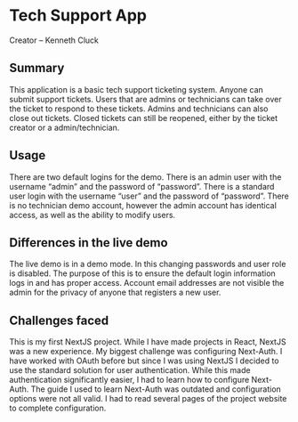 # Tech Support App

Creator – Kenneth Cluck

## Summary

This application is a basic tech support ticketing system. Anyone can submit support tickets. Users that are admins or technicians can take over the ticket to respond to these tickets. Admins and technicians can also close out tickets. Closed tickets can still be reopened, either by the ticket creator or a admin/technician.

## Usage

There are two default logins for the demo. There is an admin user with the username “admin” and the password of “password”. There is a standard user login with the username “user” and the password of “password”. There is no technician demo account, however the admin account has identical access, as well as the ability to modify users.

## Differences in the live demo

The live demo is in a demo mode. In this changing passwords and user role is disabled. The purpose of this is to ensure the default login information logs in and has proper access. Account email addresses are not visible the admin for the privacy of anyone that registers a new user.

## Challenges faced

This is my first NextJS project. While I have made projects in React, NextJS was a new experience. My biggest challenge was configuring Next-Auth. I have worked with OAuth before but since I was using NextJS I decided to use the standard solution for user authentication. While this made authentication significantly easier, I had to learn how to configure Next-Auth. The guide I used to learn Next-Auth was outdated and configuration options were not all valid. I had to read several pages of the project website to complete configuration.
